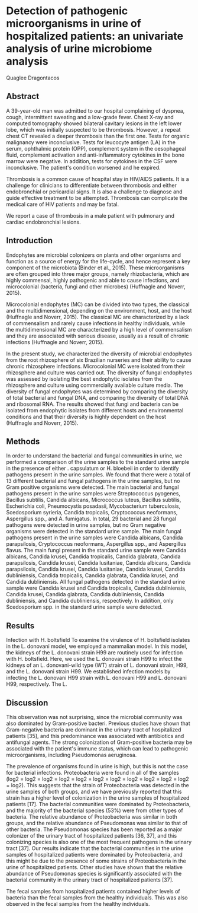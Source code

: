 # Detection of pathogenic microorganisms in urine of hospitalized patients: an univariate analysis of urine microbiome analysis
Quaglee Dragontacos


## Abstract
A 39-year-old man was admitted to our hospital complaining of dyspnea, cough, intermittent sweating and a low-grade fever. Chest X-ray and computed tomography showed bilateral cavitary lesions in the left lower lobe, which was initially suspected to be thrombosis. However, a repeat chest CT revealed a deeper thrombosis than the first one. Tests for organic malignancy were inconclusive. Tests for leucocyte antigen (LA) in the serum, ophthalmic protein (OPP), complement system in the oesophageal fluid, complement activation and anti-inflammatory cytokines in the bone marrow were negative. In addition, tests for cytokines in the CSF were inconclusive. The patient's condition worsened and he expired.

Thrombosis is a common cause of hospital stay in HIV/AIDS patients. It is a challenge for clinicians to differentiate between thrombosis and either endobronchial or pericardial signs. It is also a challenge to diagnose and guide effective treatment to be attempted. Thrombosis can complicate the medical care of HIV patients and may be fatal.

We report a case of thrombosis in a male patient with pulmonary and cardiac endobronchial lesions.


## Introduction
Endophytes are microbial colonizers on plants and other organisms and function as a source of energy for the life-cycle, and hence represent a key component of the microbiota (Binder et al., 2015). These microorganisms are often grouped into three major groups, namely rhizobacteria, which are highly commensal, highly pathogenic and able to cause infections, and microcolonial (bacteria, fungi and other microbes) (Huffnagle and Noverr, 2015).

Microcolonial endophytes (MC) can be divided into two types, the classical and the multidimensional, depending on the environment, host, and the host (Huffnagle and Noverr, 2015). The classical MC are characterized by a lack of commensalism and rarely cause infections in healthy individuals, while the multidimensional MC are characterized by a high level of commensalism and they are associated with serious disease, usually as a result of chronic infections (Huffnagle and Noverr, 2015).

In the present study, we characterized the diversity of microbial endophytes from the root rhizosphere of six Brazilian nurseries and their ability to cause chronic rhizosphere infections. Microcolonial MC were isolated from their rhizosphere and culture was carried out. The diversity of fungal endophytes was assessed by isolating the best endophytic isolates from the rhizosphere and culture using commercially available culture media. The diversity of fungal endophytes was determined by comparing the diversity of total bacterial and fungal DNA, and comparing the diversity of total DNA and ribosomal RNA. The results showed that fungi and bacteria can be isolated from endophytic isolates from different hosts and environmental conditions and that their diversity is highly dependent on the host (Huffnagle and Noverr, 2015).


## Methods
In order to understand the bacterial and fungal communities in urine, we performed a comparison of the urine samples to the standard urine sample in the presence of either . capsulatum or H. bloebeii in order to identify pathogens present in the urine samples. We found that there were a total of 13 different bacterial and fungal pathogens in the urine samples, but no Gram positive organisms were detected. The main bacterial and fungal pathogens present in the urine samples were Streptococcus pyogenes, Bacillus subtilis, Candida albicans, Micrococcus luteus, Bacillus subtilis, Escherichia coli, Pneumocystis posadasii, Mycobacterium tuberculosis, Scedosporium syrieria, Candida tropicalis, Cryptococcus neoformans, Aspergillus spp., and A. fumigatus. In total, 29 bacterial and 28 fungal pathogens were detected in urine samples, but no Gram negative organisms were detected in the standard urine sample. The main fungal pathogens present in the urine samples were Candida albicans, Candida parapsilosis, Cryptococcus neoformans, Aspergillus spp., and Aspergillus flavus. The main fungi present in the standard urine sample were Candida albicans, Candida krusei, Candida tropicalis, Candida glabrata, Candida parapsilosis, Candida krusei, Candida lusitaniae, Candida albicans, Candida parapsilosis, Candida krusei, Candida lusitaniae, Candida krusei, Candida dubliniensis, Candida tropicalis, Candida glabrata, Candida krusei, and Candida dubliniensis. All fungal pathogens detected in the standard urine sample were Candida krusei and Candida tropicalis, Candida dubliniensis, Candida krusei, Candida glabrata, Candida dubliniensis, Candida dubliniensis, and Candida dubliniensis, respectively. In addition, only Scedosporium spp. in the standard urine sample were detected.


## Results
Infection with H. boltsfield
To examine the virulence of H. boltsfield isolates in the L. donovani model, we employed a mammalian model. In this model, the kidneys of the L. donovani strain H99 are routinely used for infection with H. boltsfield. Here, we used the L. donovani strain H99 to infect the kidneys of an L. donovani-wild type (WT) strain of L. donovani strain, H99, and the L. donovani strain H99. We established infection models by infecting the L. donovani H99 strain with L. donovani H99 and L. donovani H99, respectively. The L.


## Discussion
This observation was not surprising, since the microbial community was also dominated by Gram-positive bacteri. Previous studies have shown that Gram-negative bacteria are dominant in the urinary tract of hospitalized patients [35], and this predominance was associated with antibiotics and antifungal agents. The strong colonization of Gram-positive bacteria may be associated with the patient's immune status, which can lead to pathogenic microorganisms, including Pseudomonas aeruginosa.

The prevalence of organisms found in urine is high, but this is not the case for bacterial infections. Proteobacteria were found in all of the samples (log2 = log2 = log2 = log2 = log2 = log2 = log2 = log2 = log2 = log2 = log2 = log2). This suggests that the strain of Proteobacteria was detected in the urine samples of both groups, and we have previously reported that this strain has a higher level of colonization in the urine samples of hospitalized patients [17]. The bacterial communities were dominated by Proteobacteria, and the majority of the bacterial species (53%) were from other types of bacteria. The relative abundance of Proteobacteria was similar in both groups, and the relative abundance of Pseudomonas was similar to that of other bacteria. The Pseudomonas species has been reported as a major colonizer of the urinary tract of hospitalized patients [36, 37], and this colonizing species is also one of the most frequent pathogens in the urinary tract [37]. Our results indicate that the bacterial communities in the urine samples of hospitalized patients were dominated by Proteobacteria, and this might be due to the presence of some strains of Proteobacteria in the urine of hospitalized patients. Other studies have shown that the relative abundance of Pseudomonas species is significantly associated with the bacterial community in the urinary tract of hospitalized patients [37].

The fecal samples from hospitalized patients contained higher levels of bacteria than the fecal samples from the healthy individuals. This was also observed in the fecal samples from the healthy individuals.

